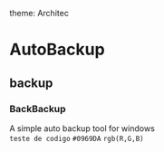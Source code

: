 theme: Architec
# AutoBackup
## backup
### BackBackup
A simple auto backup tool for windows <br>
`teste de codigo`
	`#0969DA`
 	`rgb(R,G,B)`
